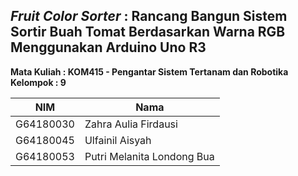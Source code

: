 ## _Fruit Color Sorter_ : Rancang Bangun Sistem Sortir Buah Tomat Berdasarkan Warna RGB Menggunakan Arduino Uno R3

**Mata Kuliah : KOM415 - Pengantar Sistem Tertanam dan Robotika**  
**Kelompok : 9**  

| NIM | Nama |
| --- | ---- |
| G64180030	| Zahra Aulia Firdausi |
| G64180045	| Ulfainil Aisyah |
| G64180053	| Putri Melanita Londong Bua |
